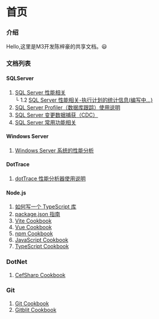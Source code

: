 
# 首页

### 介绍

Hello,这里是M3开发陈梓豪的共享文档。😃


### 文档列表

#### SQLServer 
1.  [SQL Server 性能相关](./sqlserver-performance-analysis.md)
<br/>└ 1.2 [SQL Server 性能相关-执行计划的统计信息(编写中...)](./sqlserver-performance-analysis-query-satas.md)
2.  [SQL Server Profiler（数据库跟踪）使用说明](./sqlserver-profiler.md)
3.  [SQL Server 变更数据捕获（CDC）](./sqlserver-cdc.md)
4.  [SQL Server 常用功能相关](./sqlserver-common-functions.md)

#### Windows Server 
1.  [Windows Server 系统的性能分析](./windows-server-performance-analysis.md)

#### DotTrace
1.  [dotTrace 性能分析器使用说明](./dottrace.md)


#### Node.js
1.  [如何写一个 TypeScript 库](./nodejs/how-to-write-a-typescript-library.md)
2.  [package.json 指南](./nodejs/package.json-manual.md)
3.  [Vite Cookbook](./nodejs/vite-cookbook.md)
4.  [Vue Cookbook](./nodejs/vue-cookbook.md)
5.  [npm Cookbook](./nodejs/npm-cookbook.md)
5.  [JavaScript Cookbook](./javascript/javascript-cookbook.md)
6.  [TypeScript Cookbook](./Javascript/typescript-cookbook.md)


### DotNet
1.  [CefSharp Cookbook](./dotnet/cefsharp-cookbook.md)

### Git
1.  [Git Cookbook](./git/git-cookbook.md)
1.  [Gitblit Cookbook](./git/gitblit-cookbook.md)
